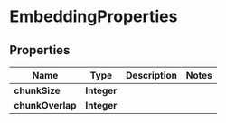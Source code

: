 

# EmbeddingProperties


## Properties

| Name | Type | Description | Notes |
|------------ | ------------- | ------------- | -------------|
|**chunkSize** | **Integer** |  |  |
|**chunkOverlap** | **Integer** |  |  |



